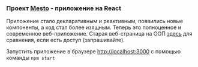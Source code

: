 ### Проект [Mesto](https://nutkatuz.github.io/mesto-react/) - приложение на React

Приложение стало декларативным и реактивным, появились новые компоненты, а код стал более изящным. Теперь это полноценное и современное веб-приложение. Старая веб-страница на ООП [здесь](https://nutkatuz.github.io/mesto/) для сравнения, если есть доступ (запрашивайте).

Запустить приложение в браузере [http://localhost:3000](http://localhost:3000) с помощью команды `npm start`